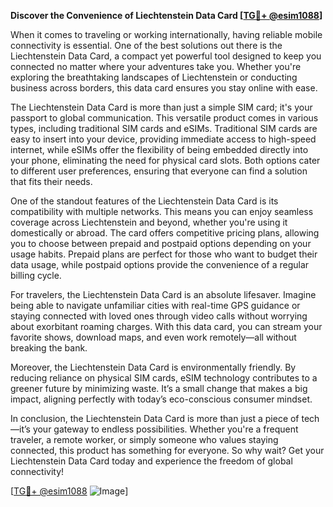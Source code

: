 **Discover the Convenience of Liechtenstein Data Card [[TG💪+ @esim1088](https://t.me/s/esim1088)]**

When it comes to traveling or working internationally, having reliable mobile connectivity is essential. One of the best solutions out there is the Liechtenstein Data Card, a compact yet powerful tool designed to keep you connected no matter where your adventures take you. Whether you're exploring the breathtaking landscapes of Liechtenstein or conducting business across borders, this data card ensures you stay online with ease.

The Liechtenstein Data Card is more than just a simple SIM card; it's your passport to global communication. This versatile product comes in various types, including traditional SIM cards and eSIMs. Traditional SIM cards are easy to insert into your device, providing immediate access to high-speed internet, while eSIMs offer the flexibility of being embedded directly into your phone, eliminating the need for physical card slots. Both options cater to different user preferences, ensuring that everyone can find a solution that fits their needs.

One of the standout features of the Liechtenstein Data Card is its compatibility with multiple networks. This means you can enjoy seamless coverage across Liechtenstein and beyond, whether you're using it domestically or abroad. The card offers competitive pricing plans, allowing you to choose between prepaid and postpaid options depending on your usage habits. Prepaid plans are perfect for those who want to budget their data usage, while postpaid options provide the convenience of a regular billing cycle.

For travelers, the Liechtenstein Data Card is an absolute lifesaver. Imagine being able to navigate unfamiliar cities with real-time GPS guidance or staying connected with loved ones through video calls without worrying about exorbitant roaming charges. With this data card, you can stream your favorite shows, download maps, and even work remotely—all without breaking the bank.

Moreover, the Liechtenstein Data Card is environmentally friendly. By reducing reliance on physical SIM cards, eSIM technology contributes to a greener future by minimizing waste. It’s a small change that makes a big impact, aligning perfectly with today’s eco-conscious consumer mindset.

In conclusion, the Liechtenstein Data Card is more than just a piece of tech—it’s your gateway to endless possibilities. Whether you're a frequent traveler, a remote worker, or simply someone who values staying connected, this product has something for everyone. So why wait? Get your Liechtenstein Data Card today and experience the freedom of global connectivity!

[[TG💪+ @esim1088](https://t.me/s/esim1088) ![Image](https://i.postimg.cc/Y0z9fWf4/image.png)]